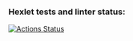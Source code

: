 ### Hexlet tests and linter status:
[![Actions Status](https://github.com/reymezis/layout-designer-project-59/workflows/hexlet-check/badge.svg)](https://github.com/reymezis/layout-designer-project-59/actions)